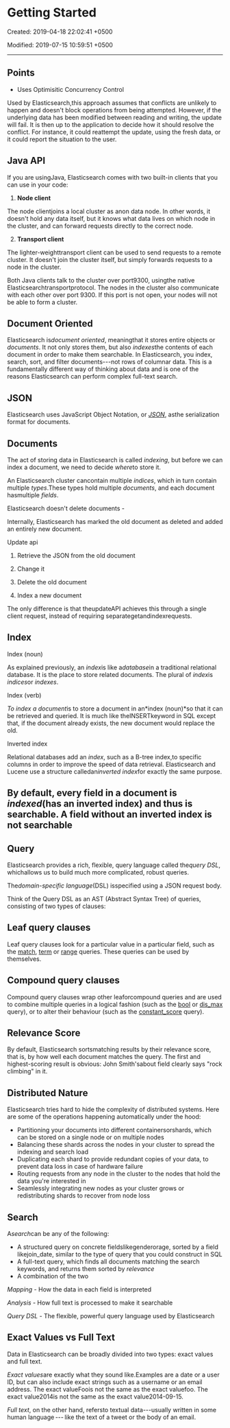 # Getting Started

Created: 2019-04-18 22:02:41 +0500

Modified: 2019-07-15 10:59:51 +0500

---

## Points

- Uses Optimisitic Concurrency Control

Used by Elasticsearch,this approach assumes that conflicts are unlikely to happen and doesn't block operations from being attempted. However, if the underlying data has been modified between reading and writing, the update will fail. It is then up to the application to decide how it should resolve the conflict. For instance, it could reattempt the update, using the fresh data, or it could report the situation to the user.

## Java API

If you are usingJava, Elasticsearch comes with two built-in clients that you can use in your code:

1. **Node client**

The node clientjoins a local cluster as anon data node. In other words, it doesn't hold any data itself, but it knows what data lives on which node in the cluster, and can forward requests directly to the correct node.

2. **Transport client**

The lighter-weighttransport client can be used to send requests to a remote cluster. It doesn't join the cluster itself, but simply forwards requests to a node in the cluster.

Both Java clients talk to the cluster over port9300, usingthe native Elasticsearchtransportprotocol. The nodes in the cluster also communicate with each other over port 9300. If this port is not open, your nodes will not be able to form a cluster.

## Document Oriented

Elasticsearch is*document oriented*, meaningthat it stores entire objects or *documents*. It not only stores them, but also *indexes*the contents of each document in order to make them searchable. In Elasticsearch, you index, search, sort, and filter documents---not rows of columnar data. This is a fundamentally different way of thinking about data and is one of the reasons Elasticsearch can perform complex full-text search.

## JSON

Elasticsearch uses JavaScript Object Notation, or [*JSON*](http://en.wikipedia.org/wiki/Json), asthe serialization format for documents.

## Documents

The act of storing data in Elasticsearch is called *indexing*, but before we can index a document, we need to decide *where*to store it.

An Elasticsearch cluster cancontain multiple *indices*, which in turn contain multiple *types*.These types hold multiple *documents*, and each document hasmultiple *fields*.

Elasticsearch doesn't delete documents -

Internally, Elasticsearch has marked the old document as deleted and added an entirely new document.

Update api

1. Retrieve the JSON from the old document

2. Change it

3. Delete the old document

4. Index a new document

The only difference is that theupdateAPI achieves this through a single client request, instead of requiring separategetandindexrequests.

## Index

Index (noun)

As explained previously, an *index*is like a*database*in a traditional relational database. It is the place to store related documents. The plural of *index*is *indices*or *indexes*.

Index (verb)

*To index a document*is to store a document in an*index (noun)*so that it can be retrieved and queried. It is much like theINSERTkeyword in SQL except that, if the document already exists, the new document would replace the old.

Inverted index

Relational databases add an *index*, such as a B-tree index,to specific columns in order to improve the speed of data retrieval. Elasticsearch and Lucene use a structure calledan*inverted index*for exactly the same purpose.

## By default, every field in a document is *indexed*(has an inverted index) and thus is searchable. A field without an inverted index is not searchable

## Query

Elasticsearch provides a rich, flexible, query language called the*query DSL*, whichallows us to build much more complicated, robust queries.

The*domain-specific language*(DSL) isspecified using a JSON request body.

Think of the Query DSL as an AST (Abstract Syntax Tree) of queries, consisting of two types of clauses:

## Leaf query clauses

Leaf query clauses look for a particular value in a particular field, such as the [match](https://www.elastic.co/guide/en/elasticsearch/reference/current/query-dsl-match-query.html), [term](https://www.elastic.co/guide/en/elasticsearch/reference/current/query-dsl-term-query.html) or [range](https://www.elastic.co/guide/en/elasticsearch/reference/current/query-dsl-range-query.html) queries. These queries can be used by themselves.

## Compound query clauses

Compound query clauses wrap other leaforcompound queries and are used to combine multiple queries in a logical fashion (such as the [bool](https://www.elastic.co/guide/en/elasticsearch/reference/current/query-dsl-bool-query.html) or [dis_max](https://www.elastic.co/guide/en/elasticsearch/reference/current/query-dsl-dis-max-query.html) query), or to alter their behaviour (such as the [constant_score](https://www.elastic.co/guide/en/elasticsearch/reference/current/query-dsl-constant-score-query.html) query).

## Relevance Score

By default, Elasticsearch sortsmatching results by their relevance score, that is, by how well each document matches the query. The first and highest-scoring result is obvious: John Smith'sabout field clearly says "rock climbing" in it.

## Distributed Nature

Elasticsearch tries hard to hide the complexity of distributed systems. Here are some of the operations happening automatically under the hood:

- Partitioning your documents into different containersorshards, which can be stored on a single node or on multiple nodes
- Balancing these shards across the nodes in your cluster to spread the indexing and search load
- Duplicating each shard to provide redundant copies of your data, to prevent data loss in case of hardware failure
- Routing requests from any node in the cluster to the nodes that hold the data you're interested in
- Seamlessly integrating new nodes as your cluster grows or redistributing shards to recover from node loss

## Search

A*search*can be any of the following:

- A structured query on concrete fieldslikegenderorage, sorted by a field likejoin_date, similar to the type of query that you could construct in SQL
- A full-text query, which finds all documents matching the search keywords, and returns them sorted by *relevance*
- A combination of the two

*Mapping -* How the data in each field is interpreted

*Analysis -* How full text is processed to make it searchable

*Query DSL -* The flexible, powerful query language used by Elasticsearch

## Exact Values vs Full Text

Data in Elasticsearch can be broadly divided into two types: exact values and full text.

*Exact values*are exactly what they sound like.Examples are a date or a user ID, but can also include exact strings such as a username or an email address. The exact valueFoois not the same as the exact valuefoo. The exact value2014is not the same as the exact value2014-09-15.

*Full text*, on the other hand, refersto textual data---usually written in some human language --- like the text of a tweet or the body of an email.
